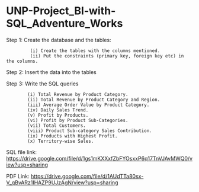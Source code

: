 # UNP-Project_BI-with-SQL_Adventure_Works


Step 1:  Create the database and the tables:

             (i) Create the tables with the columns mentioned.
             (ii) Put the constraints (primary key, foreign key etc) in the columns.

Step 2:  Insert the data into the tables

Step 3: Write the SQL queries
            
            (i) Total Revenue by Product Category.
            (ii) Total Revenue by Product Category and Region.
            (iii) Average Order Value by Product Category.
            (iv) Daily Sales Trend.
            (v) Profit by Products.
            (vi) Profit by Product Sub-Categories.
            (vii) Total Customers.
            (viii) Product Sub-category Sales Contribution.
            (ix) Products with Highest Profit.
            (x) Territory-wise Sales.
            

SQL file link: https://drive.google.com/file/d/1gs1mKXXxfZbFYOsxxP6q17TnVJAvMWQ0/view?usp=sharing

PDF Link: https://drive.google.com/file/d/1AUdTTa80sx-V_qBvARz1IHAZP9UJzAgN/view?usp=sharing




